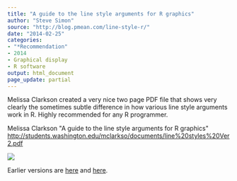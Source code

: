 ```yaml
---
title: "A guide to the line style arguments for R graphics"
author: "Steve Simon"
source: "http://blog.pmean.com/line-style-r/"
date: "2014-02-25"
categories:
- "*Recommendation"
- 2014
- Graphical display
- R software
output: html_document
page_update: partial
---
```


Melissa Clarkson created a very nice two page PDF file that shows very
clearly the sometimes subtle difference in how various line style
arguments work in R. Highly recommended for any R
programmer.

<!---More--->

Melissa Clarkson "A guide to the line style arguments for R graphics"
<http://students.washington.edu/mclarkso/documents/line%20styles%20Ver2.pdf>

![](http://www.pmean.com/new-images/14/line-style-r01.png)

 
Earlier versions are [here][sim1] and [here][sim2].
 
[sim1]: http://blog.pmean.com/line-style-r/
[sim2]: http://new.pmean.com/line-style-r/
 
